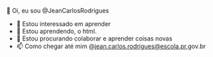 👋 Oi, eu sou @JeanCarlosRodrigues
- 👀 Estou interessado em aprender
- 🌱 Estou aprendendo, o html.
- 💞️ Estou procurando colaborar e aprender coisas novas
- 📫 Como chegar até mim @jean.carlos.rodrigues@escola.pr,gov.br


